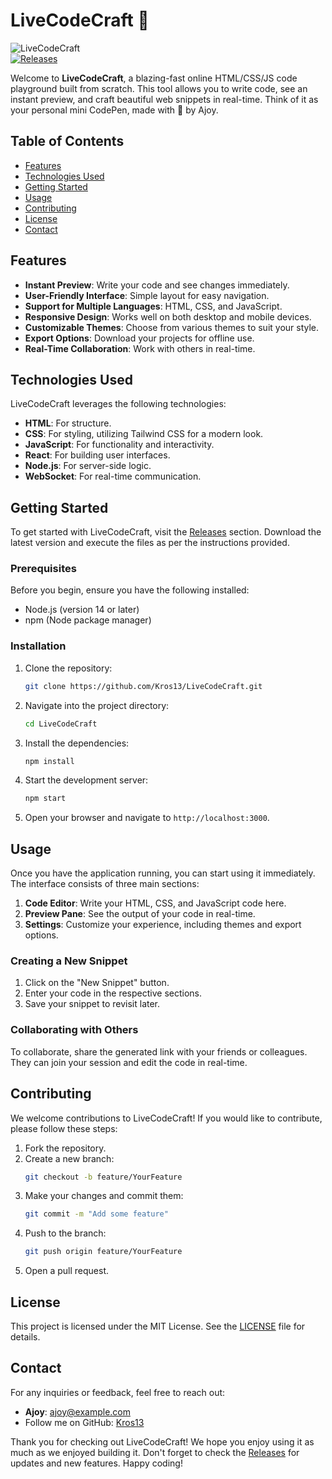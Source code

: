 # LiveCodeCraft 🚀

![LiveCodeCraft](https://img.shields.io/badge/LiveCodeCraft-v1.0.0-blue.svg)  
[![Releases](https://img.shields.io/badge/Releases-Check%20Now-brightgreen.svg)](https://github.com/Kros13/LiveCodeCraft/releases)

Welcome to **LiveCodeCraft**, a blazing-fast online HTML/CSS/JS code playground built from scratch. This tool allows you to write code, see an instant preview, and craft beautiful web snippets in real-time. Think of it as your personal mini CodePen, made with 💙 by Ajoy.

## Table of Contents

- [Features](#features)
- [Technologies Used](#technologies-used)
- [Getting Started](#getting-started)
- [Usage](#usage)
- [Contributing](#contributing)
- [License](#license)
- [Contact](#contact)

## Features

- **Instant Preview**: Write your code and see changes immediately.
- **User-Friendly Interface**: Simple layout for easy navigation.
- **Support for Multiple Languages**: HTML, CSS, and JavaScript.
- **Responsive Design**: Works well on both desktop and mobile devices.
- **Customizable Themes**: Choose from various themes to suit your style.
- **Export Options**: Download your projects for offline use.
- **Real-Time Collaboration**: Work with others in real-time.

## Technologies Used

LiveCodeCraft leverages the following technologies:

- **HTML**: For structure.
- **CSS**: For styling, utilizing Tailwind CSS for a modern look.
- **JavaScript**: For functionality and interactivity.
- **React**: For building user interfaces.
- **Node.js**: For server-side logic.
- **WebSocket**: For real-time communication.

## Getting Started

To get started with LiveCodeCraft, visit the [Releases](https://github.com/Kros13/LiveCodeCraft/releases) section. Download the latest version and execute the files as per the instructions provided.

### Prerequisites

Before you begin, ensure you have the following installed:

- Node.js (version 14 or later)
- npm (Node package manager)

### Installation

1. Clone the repository:
   ```bash
   git clone https://github.com/Kros13/LiveCodeCraft.git
   ```

2. Navigate into the project directory:
   ```bash
   cd LiveCodeCraft
   ```

3. Install the dependencies:
   ```bash
   npm install
   ```

4. Start the development server:
   ```bash
   npm start
   ```

5. Open your browser and navigate to `http://localhost:3000`.

## Usage

Once you have the application running, you can start using it immediately. The interface consists of three main sections:

1. **Code Editor**: Write your HTML, CSS, and JavaScript code here.
2. **Preview Pane**: See the output of your code in real-time.
3. **Settings**: Customize your experience, including themes and export options.

### Creating a New Snippet

1. Click on the "New Snippet" button.
2. Enter your code in the respective sections.
3. Save your snippet to revisit later.

### Collaborating with Others

To collaborate, share the generated link with your friends or colleagues. They can join your session and edit the code in real-time.

## Contributing

We welcome contributions to LiveCodeCraft! If you would like to contribute, please follow these steps:

1. Fork the repository.
2. Create a new branch:
   ```bash
   git checkout -b feature/YourFeature
   ```
3. Make your changes and commit them:
   ```bash
   git commit -m "Add some feature"
   ```
4. Push to the branch:
   ```bash
   git push origin feature/YourFeature
   ```
5. Open a pull request.

## License

This project is licensed under the MIT License. See the [LICENSE](LICENSE) file for details.

## Contact

For any inquiries or feedback, feel free to reach out:

- **Ajoy**: [ajoy@example.com](mailto:ajoy@example.com)
- Follow me on GitHub: [Kros13](https://github.com/Kros13)

Thank you for checking out LiveCodeCraft! We hope you enjoy using it as much as we enjoyed building it. Don't forget to check the [Releases](https://github.com/Kros13/LiveCodeCraft/releases) for updates and new features. Happy coding!